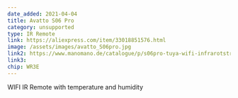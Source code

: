 ```yaml
---
date_added: 2021-04-04
title: Avatto S06 Pro
category: unsupported
type: IR Remote
link: https://aliexpress.com/item/33018851576.html
image: /assets/images/avatto_S06pro.jpg
link2: https://www.manomano.de/catalogue/p/s06pro-tuya-wifi-infrarotstrahlen-fernbedienungen-temperatur-feuchtigkeitssensoren-app-sprachsteuerung-intelligentes-zuhause-kompatibel-mit-alexa-google-homeschwarz-32711903
link3: 
chip: WR3E
---
```

WIFI IR Remote with temperature and humidity